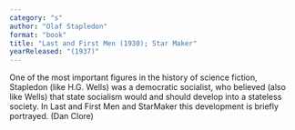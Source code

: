 ```yaml
---
category: "s"
author: "Olaf Stapledon"
format: "book"
title: "Last and First Men (1930); Star Maker"
yearReleased: "(1937)"
---
```

One of the most important figures in the history of science fiction, Stapledon (like H.G. Wells) was a democratic socialist, who believed (also like Wells) that state socialism would and should develop into a stateless society. In Last and First Men and StarMaker this development is briefly portrayed. (Dan Clore)